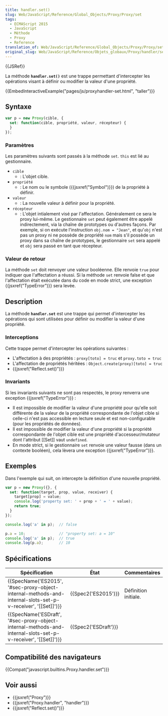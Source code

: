 ```yaml
---
title: handler.set()
slug: Web/JavaScript/Reference/Global_Objects/Proxy/Proxy/set
tags:
  - ECMAScript 2015
  - JavaScript
  - Méthode
  - Proxy
  - Reference
translation_of: Web/JavaScript/Reference/Global_Objects/Proxy/Proxy/set
original_slug: Web/JavaScript/Reference/Objets_globaux/Proxy/handler/set
---
```

{{JSRef}}

La méthode **`handler.set()`** est une trappe permettant d'intercepter les opérations visant à définir ou modifier la valeur d'une propriété.

{{EmbedInteractiveExample("pages/js/proxyhandler-set.html", "taller")}}

## Syntaxe

```js
var p = new Proxy(cible, {
  set: function(cible, propriété, valeur, récepteur) {
  }
});
```

### Paramètres

Les paramètres suivants sont passés à la méthode `set`. `this` est lié au gestionnaire.

- `cible`
  - : L'objet cible.
- `propriété`
  - : Le nom ou le symbole ({{jsxref("Symbol")}}) de la propriété à définir.
- `valeur`
  - : La nouvelle valeur à définir pour la propriété.
- `récepteur`
  - : L'objet intialement visé par l'affectation. Généralement ce sera le proxy lui-même. Le gestionnaire `set` peut également être appelé indirectement, via la chaîne de prototypes ou d'autres façons. Par exemple, si on exécute l'instruction `obj.nom = "Jean"`, et qu'`obj` n'est pas un proxy ni ne possède de propriété `nom` mais s'il possède un proxy dans sa chaîne de prototypes, le gestionnaire `set` sera appelé et `obj` sera passé en tant que récepteur.

### Valeur de retour

La méthode `set` doit renvoyer une valeur booléenne. Elle renvoie `true` pour indiquer que l'affectation a réussi. Si la méthode `set` renvoie false et que l'affectation était exécutée dans du code en mode strict, une exception {{jsxref("TypeError")}} sera levée.

## Description

La méthode **`handler.set`** est une trappe qui permet d'intercepter les opérations qui sont utilisées pour définir ou modifier la valeur d'une propriété.

### Interceptions

Cette trappe permet d'intercepter les opérations suivantes :

- L'affectation à des propriétés : `proxy[toto] = truc` et `proxy.toto = truc`
- L'affectation de propriétés héritées : `Object.create(proxy)[toto] = truc`
- {{jsxref("Reflect.set()")}}

### Invariants

Si les invariants suivants ne sont pas respectés, le proxy renverra une exception {{jsxref("TypeError")}} :

- Il est impossible de modifier la valeur d'une propriété pour qu'elle soit différente de la valeur de la propriété correspondante de l'objet cible si celle-ci n'est pas accessible en lecture seule et est non-configurable (pour les propriétés de données).
- Il est impossible de modifier la valeur d'une propriété si la propriété correspondante de l'objet cible est une propriété d'accesseur/mutateur dont l'attribut \[\[Set]] vaut `undefined`.
- En mode strict, si le gestionnaire `set` renvoie une valeur fausse (dans un contexte booléen), cela lèvera une exception {{jsxref("TypeError")}}.

## Exemples

Dans l'exemple qui suit, on intercepte la définition d'une nouvelle propriété.

```js
var p = new Proxy({}, {
  set: function(target, prop, value, receiver) {
    target[prop] = value;
    console.log('property set: ' + prop + ' = ' + value);
    return true;
  }
});

console.log('a' in p);  // false

p.a = 10;               // "property set: a = 10"
console.log('a' in p);  // true
console.log(p.a);       // 10
```

## Spécifications

| Spécification                                                                                                                                    | État                         | Commentaires         |
| ------------------------------------------------------------------------------------------------------------------------------------------------ | ---------------------------- | -------------------- |
| {{SpecName('ES2015', '#sec-proxy-object-internal-methods-and-internal-slots-set-p-v-receiver', '[[Set]]')}} | {{Spec2('ES2015')}}     | Définition initiale. |
| {{SpecName('ESDraft', '#sec-proxy-object-internal-methods-and-internal-slots-set-p-v-receiver', '[[Set]]')}} | {{Spec2('ESDraft')}} |                      |

## Compatibilité des navigateurs

{{Compat("javascript.builtins.Proxy.handler.set")}}

## Voir aussi

- {{jsxref("Proxy")}}
- {{jsxref("Proxy.handler", "handler")}}
- {{jsxref("Reflect.set()")}}
